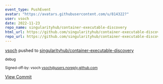 ```yaml
---
event_type: PushEvent
avatar: "https://avatars.githubusercontent.com/u/814322?"
user: vsoch
date: 2022-11-23
repo_name: singularityhub/container-executable-discovery
html_url: https://github.com/singularityhub/container-executable-discovery/commit/1fc9044cc28dba5f351e448b5d66f18e6c56d495
repo_url: https://github.com/singularityhub/container-executable-discovery
---
```


<a href='https://github.com/vsoch' target='_blank'>vsoch</a> pushed to <a href='https://github.com/singularityhub/container-executable-discovery' target='_blank'>singularityhub/container-executable-discovery</a>

<small>debug

Signed-off-by: vsoch <vsoch@users.noreply.github.com></small>

<a href='https://github.com/singularityhub/container-executable-discovery/commit/1fc9044cc28dba5f351e448b5d66f18e6c56d495' target='_blank'>View Commit</a>